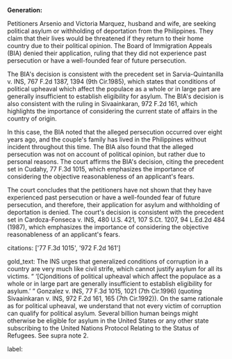 **Generation:**


Petitioners Arsenio and Victoria Marquez, husband and wife, are seeking political asylum or withholding of deportation from the Philippines. They claim that their lives would be threatened if they return to their home country due to their political opinion. The Board of Immigration Appeals (BIA) denied their application, ruling that they did not experience past persecution or have a well-founded fear of future persecution.

The BIA's decision is consistent with the precedent set in Sarvia-Quintanilla v. INS, 767 F.2d 1387, 1394 (9th Cir.1985), which states that conditions of political upheaval which affect the populace as a whole or in large part are generally insufficient to establish eligibility for asylum. The BIA's decision is also consistent with the ruling in Sivaainkaran, 972 F.2d 161, which highlights the importance of considering the current state of affairs in the country of origin.

In this case, the BIA noted that the alleged persecution occurred over eight years ago, and the couple's family has lived in the Philippines without incident throughout this time. The BIA also found that the alleged persecution was not on account of political opinion, but rather due to personal reasons. The court affirms the BIA's decision, citing the precedent set in Cudahy, 77 F.3d 1015, which emphasizes the importance of considering the objective reasonableness of an applicant's fears.

The court concludes that the petitioners have not shown that they have experienced past persecution or have a well-founded fear of future persecution, and therefore, their application for asylum and withholding of deportation is denied. The court's decision is consistent with the precedent set in Cardoza-Fonseca v. INS, 480 U.S. 421, 107 S.Ct. 1207, 94 L.Ed.2d 484 (1987), which emphasizes the importance of considering the objective reasonableness of an applicant's fears.



citations: ['77 F.3d 1015', '972 F.2d 161']

gold_text: The INS urges that generalized conditions of corruption in a country are very much like civil strife, which cannot justify asylum for all its victims. “ ‘[Cjonditions of political upheaval which affect the populace as a whole or in large part are generally insufficient to establish eligibility for asylum.’ ” Gonzalez v. INS, 77 F.3d 1015, 1021 (7th Cir.1996) (quoting Sivaainkaran v. INS, 972 F.2d 161, 165 (7th Cir.1992)). On the same rationale as for political upheaval, we understand that not every victim of corruption can qualify for political asylum. Several billion human beings might otherwise be eligible for asylum in the United States or any other state subscribing to the United Nations Protocol Relating to the Status of Refugees. See supra note 2.

label: 